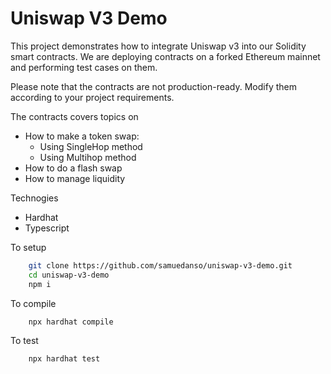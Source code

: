 # Uniswap V3 Demo

This project demonstrates how to integrate Uniswap v3 into our Solidity smart contracts. We are deploying contracts on a forked Ethereum mainnet and performing test cases on them.

Please note that the contracts are not production-ready. Modify them according to your project requirements.

The contracts covers topics on

- How to make a token swap:
  - Using SingleHop method
  - Using Multihop method
- How to do a flash swap
- How to manage liquidity

Technogies

- Hardhat
- Typescript

To setup

```sh
    git clone https://github.com/samuedanso/uniswap-v3-demo.git
    cd uniswap-v3-demo
    npm i
```

To compile

```sh
    npx hardhat compile
```

To test

```sh
    npx hardhat test
```
